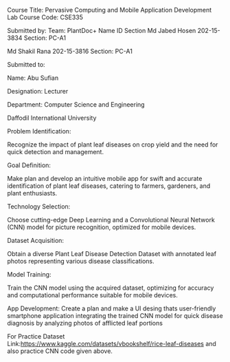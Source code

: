 Course Title: Pervasive Computing and Mobile Application Development Lab
Course Code: CSE335

Submitted by: 
Team: PlantDoc+
Name	ID	Section
Md Jabed Hosen	202-15-3834	Section: PC-A1

Md Shakil Rana	202-15-3816	Section: PC-A1

Submitted to: 

Name: Abu Sufian 

Designation: Lecturer

Department: Computer Science and Engineering

Daffodil International University





Problem Identification:

Recognize the impact of plant leaf diseases on crop yield and the need for quick detection and management.

Goal Definition:

Make plan and develop an intuitive mobile app for swift and accurate identification of plant leaf diseases, catering to farmers, gardeners, and plant enthusiasts.

Technology Selection:

Choose cutting-edge Deep Learning and a Convolutional Neural Network (CNN) model for picture recognition, optimized for mobile devices.

Dataset Acquisition:

Obtain a diverse Plant Leaf Disease Detection Dataset with annotated leaf photos representing various disease classifications.

Model Training:

Train the CNN model using the acquired dataset, optimizing for accuracy and computational performance suitable for mobile devices.

App Development:
Create a plan and make a UI desing thats user-friendly smartphone application integrating the trained CNN model for quick disease diagnosis by analyzing photos of afflicted leaf portions

For Practice Dataset Link:https://www.kaggle.com/datasets/vbookshelf/rice-leaf-diseases
and also practice CNN code given above.
